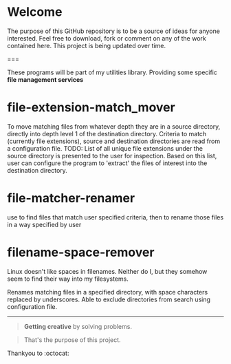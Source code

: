 Welcome
===

The purpose of this GitHub repository is to be a source of ideas for anyone interested.
Feel free to download, fork or comment on any of the work contained here. This project is being updated over time.

===

These programs will be part of my utilities library. Providing some specific **file management services**

# file-extension-match_mover

To move matching files from whatever depth they are in a source directory, directly into depth level 1 of the destination directory.
Criteria to match (currently file extensions), source and destination directories are read from a configuration file.
TODO: List of all unique file extensions under the source directory is presented to the user for inspection. Based on this list, user can configure the program to 'extract' the files of interest into the destination directory.

# file-matcher-renamer

use to find files that match user specified criteria, then to rename those files in a way specified by user

# filename-space-remover

Linux doesn't like spaces in filenames. Neither do I, but they somehow seem to find their way into my filesystems.

Renames matching files in a specified directory, with space characters replaced by underscores. Able to exclude directories from search using configuration file.

---

>**Getting creative** by solving problems.

>That's the purpose of this project.

Thankyou to :octocat:
